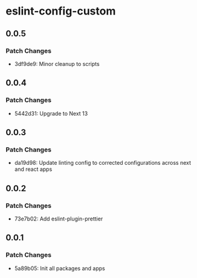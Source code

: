 # eslint-config-custom

## 0.0.5

### Patch Changes

- 3df9de9: Minor cleanup to scripts

## 0.0.4

### Patch Changes

- 5442d31: Upgrade to Next 13

## 0.0.3

### Patch Changes

- da19d98: Update linting config to corrected configurations across next and react apps

## 0.0.2

### Patch Changes

- 73e7b02: Add eslint-plugin-prettier

## 0.0.1

### Patch Changes

- 5a89b05: Init all packages and apps
